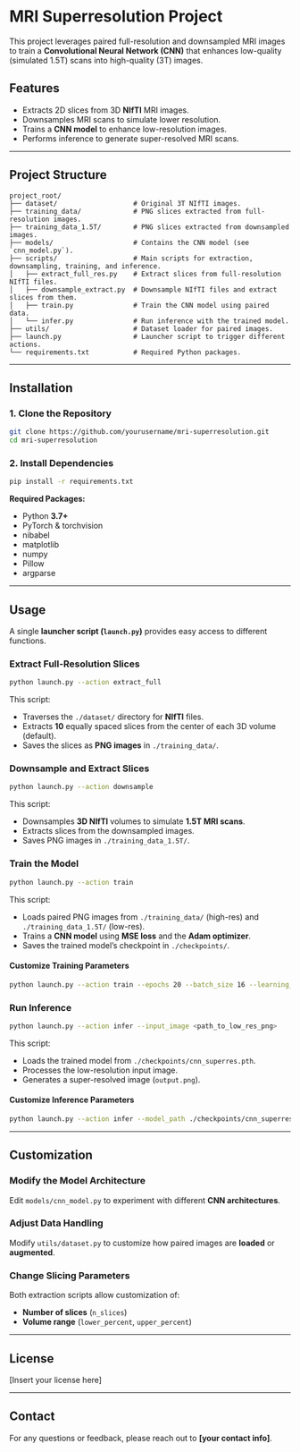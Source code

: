 # MRI Superresolution Project

This project leverages paired full-resolution and downsampled MRI images to train a **Convolutional Neural Network (CNN)** that enhances low-quality (simulated 1.5T) scans into high-quality (3T) images.

## Features
- Extracts 2D slices from 3D **NIfTI** MRI images.
- Downsamples MRI scans to simulate lower resolution.
- Trains a **CNN model** to enhance low-resolution images.
- Performs inference to generate super-resolved MRI scans.

---

## Project Structure
```
project_root/
├── dataset/                   # Original 3T NIfTI images.
├── training_data/             # PNG slices extracted from full-resolution images.
├── training_data_1.5T/        # PNG slices extracted from downsampled images.
├── models/                    # Contains the CNN model (see `cnn_model.py`).
├── scripts/                   # Main scripts for extraction, downsampling, training, and inference.
│   ├── extract_full_res.py    # Extract slices from full-resolution NIfTI files.
│   ├── downsample_extract.py  # Downsample NIfTI files and extract slices from them.
│   ├── train.py               # Train the CNN model using paired data.
│   └── infer.py               # Run inference with the trained model.
├── utils/                     # Dataset loader for paired images.
├── launch.py                  # Launcher script to trigger different actions.
└── requirements.txt           # Required Python packages.
```

---

## Installation
### 1. Clone the Repository
```bash
git clone https://github.com/yourusername/mri-superresolution.git
cd mri-superresolution
```

### 2. Install Dependencies
```bash
pip install -r requirements.txt
```

**Required Packages:**
- Python **3.7+**
- PyTorch & torchvision
- nibabel
- matplotlib
- numpy
- Pillow
- argparse

---

## Usage
A single **launcher script (`launch.py`)** provides easy access to different functions.

### Extract Full-Resolution Slices
```bash
python launch.py --action extract_full
```
This script:
- Traverses the `./dataset/` directory for **NIfTI** files.
- Extracts **10** equally spaced slices from the center of each 3D volume (default).
- Saves the slices as **PNG images** in `./training_data/`.

### Downsample and Extract Slices
```bash
python launch.py --action downsample
```
This script:
- Downsamples **3D NIfTI** volumes to simulate **1.5T MRI scans**.
- Extracts slices from the downsampled images.
- Saves PNG images in `./training_data_1.5T/`.

### Train the Model
```bash
python launch.py --action train
```
This script:
- Loads paired PNG images from `./training_data/` (high-res) and `./training_data_1.5T/` (low-res).
- Trains a **CNN model** using **MSE loss** and the **Adam optimizer**.
- Saves the trained model’s checkpoint in `./checkpoints/`.

#### Customize Training Parameters
```bash
python launch.py --action train --epochs 20 --batch_size 16 --learning_rate 0.001
```

### Run Inference
```bash
python launch.py --action infer --input_image <path_to_low_res_png>
```
This script:
- Loads the trained model from `./checkpoints/cnn_superres.pth`.
- Processes the low-resolution input image.
- Generates a super-resolved image (`output.png`).

#### Customize Inference Parameters
```bash
python launch.py --action infer --model_path ./checkpoints/cnn_superres.pth --input_image ./training_data_1.5T/sample.png --output_image result.png
```

---

## Customization

### Modify the Model Architecture
Edit `models/cnn_model.py` to experiment with different **CNN architectures**.

### Adjust Data Handling
Modify `utils/dataset.py` to customize how paired images are **loaded** or **augmented**.

### Change Slicing Parameters
Both extraction scripts allow customization of:
- **Number of slices** (`n_slices`)
- **Volume range** (`lower_percent`, `upper_percent`)

---

## License
[Insert your license here]

---

## Contact
For any questions or feedback, please reach out to **[your contact info]**.

